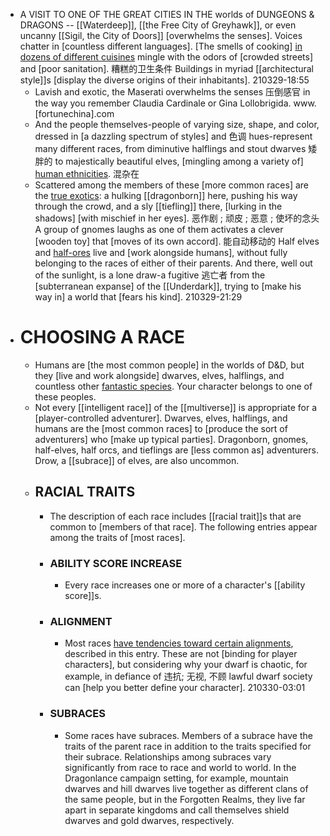- A VISIT TO ONE OF THE GREAT CITIES IN THE worlds of DUNGEONS & DRAGONS­ -- [[Waterdeep]], [[the Free City of Greyhawk]], or even uncanny [[Sigil, the City of Doors]]­ [overwhelms the senses]. Voices chatter in [countless different languages]. [The smells of cooking] [in dozens of different cuisines]([[cuisine]]) mingle with the odors of [crowded streets] and [poor sanitation]. 糟糕的卫生条件 Buildings in myriad [[architectural style]]s [display the diverse origins of their inhabitants].
210329-18:55
    - Lavish and exotic, the Maserati overwhelms the senses 压倒感官 in the way you remember Claudia Cardinale or Gina Lollobrigida. www.[fortunechina].com
    - And the people themselves-people of varying size, shape, and color, dressed in [a dazzling spectrum of styles] and 色调 hues-represent many different races, from diminutive halflings and stout dwarves 矮胖的 to majestically beautiful elves, [mingling among a variety of] [human ethnicities](((SJcZCVVMh))). 混杂在
    - Scattered among the members of these [more common races] are the [true exotics](((NSVnvvseA))): a hulking [[dragonborn]] here, pushing his way through the crowd, and a sly [[tiefling]] there, [lurking in the shadows] [with mischief in her eyes]. 恶作剧 ; 顽皮 ; 恶意 ; 使坏的念头 A group of gnomes laughs as one of them activates a clever [wooden toy] that [moves of its own accord]. 能自动移动的 Half­ elves and [half-ores](((P2XlwdkGM))) live and [work alongside humans], without fully belonging to the races of either of their parents. And there, well out of the sunlight, is a lone draw-a fugitive 逃亡者 from the [subterranean expanse] of the [[Underdark]], trying to [make his way in] a world that [fears his kind].
210329-21:29
- # CHOOSING A RACE
    - Humans are [the most common people] in the worlds of D&D, but they [live and work alongside] dwarves, elves, halflings, and countless other [fantastic species](((SJcZCVVMh))). Your character belongs to one of these peoples.
    - Not every [[intelligent race]] of the [[multiverse]] is appropriate for a [player-controlled adventurer]. Dwarves, elves, halflings, and humans are the [most common races] to [produce the sort of adventurers] who [make up typical parties]. Dragonborn, gnomes, half-elves, half­ orcs, and tieflings are [less common as] adventurers. Drow, a [[subrace]] of elves, are also uncommon.
    - ## RACIAL TRAITS
        - The description of each race includes [[racial trait]]s that are common to [members of that race]. The following entries appear among the traits of [most races].
        - ### ABILITY SCORE INCREASE
            - Every race increases one or more of a character's [[ability score]]s.
        - ### ALIGNMENT
            - Most races [have tendencies toward certain alignments]([[alignment]]), described in this entry. These are not [binding for player characters], but considering why your dwarf is chaotic, for example, in defiance of 违抗; 无视, 不顾 lawful dwarf society can [help you better define your character].
210330-03:01
        - ### SUBRACES
            - Some races have subraces. Members of a subrace have the traits of the parent race in addition to the traits specified for their subrace. Relationships among subraces vary significantly from race to race and world to world. In the Dragonlance campaign setting, for example, mountain dwarves and hill dwarves live together as different clans of the same people, but in the Forgotten Realms, they live far apart in separate kingdoms and call themselves shield dwarves and gold dwarves, respectively.
